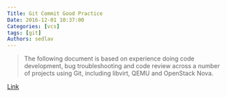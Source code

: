 ```yaml
---
Title: Git Commit Good Practice
Date: 2016-12-01 10:37:00
Categories: [vcs]
tags: [git]
Authors: sedlav
---
```


> The following document is based on experience doing code development, bug troubleshooting and code review across a number of projects using Git, including libvirt, QEMU and OpenStack Nova.

[Link](https://wiki.openstack.org/wiki/GitCommitMessages)
